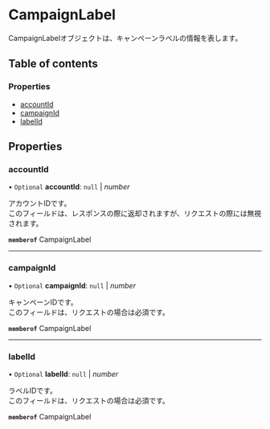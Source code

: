 # CampaignLabel


<div lang=\"ja\">CampaignLabelオブジェクトは、キャンペーンラベルの情報を表します。</div> 

## Table of contents

### Properties

- [accountId](campaignlabel.md#accountid)
- [campaignId](campaignlabel.md#campaignid)
- [labelId](campaignlabel.md#labelid)

## Properties

### accountId

• `Optional` **accountId**: ``null`` \| *number*

<div lang=\"ja\"> アカウントIDです。<br> このフィールドは、レスポンスの際に返却されますが、リクエストの際には無視されます。 </div> 

**`memberof`** CampaignLabel

___

### campaignId

• `Optional` **campaignId**: ``null`` \| *number*

<div lang=\"ja\">キャンペーンIDです。<br> このフィールドは、リクエストの場合は必須です。 </div> 

**`memberof`** CampaignLabel

___

### labelId

• `Optional` **labelId**: ``null`` \| *number*

<div lang=\"ja\"> ラベルIDです。<br> このフィールドは、リクエストの場合は必須です。 </div> 

**`memberof`** CampaignLabel
